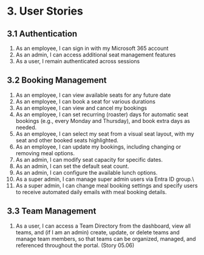 # 3. User Stories

## 3.1 Authentication

1. As an employee, I can sign in with my Microsoft 365 account
2. As an admin, I can access additional seat management features
3. As a user, I remain authenticated across sessions

## 3.2 Booking Management

1. As an employee, I can view available seats for any future date
2. As an employee, I can book a seat for various durations
3. As an employee, I can view and cancel my bookings
4. As an employee, I can set recurring (roaster) days for automatic seat bookings (e.g., every Monday and Thursday), and book extra days as needed.
5. As an employee, I can select my seat from a visual seat layout, with my seat and other booked seats highlighted.
6. As an employee, I can update my bookings, including changing or removing meal options.
7. As an admin, I can modify seat capacity for specific dates.
8. As an admin, I can set the default seat count.
9. As an admin, I can configure the available lunch options.
10. As a super admin, I can manage super admin users via Entra ID group.\
11. As a super admin, I can change meal booking settings and specify users to receive automated daily emails with meal booking details.

## 3.3 Team Management

1. As a user, I can access a Team Directory from the dashboard, view all teams, and (if I am an admin) create, update, or delete teams and manage team members, so that teams can be organized, managed, and referenced throughout the portal. (Story 05.06)

